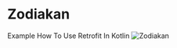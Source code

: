 # Zodiakan
Example How To Use Retrofit In Kotlin
![Zodiakan](http://i.imgur.com/Xk0IZam.png  "Zodiakan")
